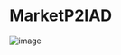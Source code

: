 # MarketP2IAD
![image](https://user-images.githubusercontent.com/55429631/145714724-e6912c9f-8856-4d3b-bf8b-256b79053063.png)
